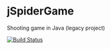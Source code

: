 # jSpiderGame
Shooting game in Java (legacy project)

[![Build Status](https://travis-ci.org/ngeor/jSpiderGame.svg?branch=master)](https://travis-ci.org/ngeor/jSpiderGame)
